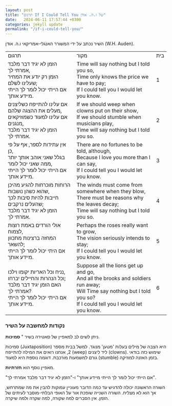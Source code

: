 ```yaml
---
layout: post
title: "תרגום If I Could Tell You של ו.ה. אודן"
date:   2024-06-11 17:57:44 +0300
categories: jekyll update
permalink: "/if-i-could-tell-you/"
---
```


<p>השיר נכתב על ידי המשורר האנגלי-אמריקאי ו.ה. אודן <bdo lang="" dir="ltr">(W.H. Auden)</bdo>.</p>

<div class="table-responsive">
<table class="table text-center table-dark">
  <tbody>
    <tr>
      <td>תרגום</td>
      <td>מקור</td>
      <td>בית</td>
    </tr>
    <tr>
      <td>הזמן לא יגיד דבר מלבד אמרתי לך,<br>הזמן רק יודע את המחיר שעלינו לשלם;<br>אם הייתי יכול לומר לך הייתי מיידע אותך.</td>
      <td><bdo lang="" dir="ltr">Time will say nothing but I told you so,<br>Time only knows the price we have to pay;<br>If I could tell you I would let you know.</bdo></td>
      <td>1</td>
    </tr>
    <tr>
      <td>אם עלינו להתייפח כשליצנים מעלים את ההצגה שלהם,<br>אם עלינו למעוד כשמוזיקאים מנגנים,<br>הזמן לא יגיד דבר מלבד אמרתי לך.</td>
      <td><bdo lang="" dir="ltr">If we should weep when clowns put on their show,<br>If we should stumble when musicians play,<br>Time will say nothing but I told you so.</bdo></td>
      <td>2</td>
    </tr>
    <tr>
      <td>אין עתידות לספר, אף על פי כן,<br>בגלל שאני אוהב אותך יותר ממה שאני יכול לומר,<br>אם הייתי יכול לומר לך הייתי מיידע אותך.</td>
      <td><bdo lang="" dir="ltr">There are no fortunes to be told, although,<br>Because I love you more than I can say,<br>If I could tell you I would let you know.</bdo></td>
      <td>3</td>
    </tr>
    <tr>
      <td>הרוחות מוכרחות להגיע מהיכן שהוא כשהן נושבות,<br>חייבות להיות סיבות לכך שהעלים נרקבים;<br>הזמן לא יגיד דבר מלבד אמרתי לך.</td>
      <td><bdo lang="" dir="ltr">The winds must come from somewhere when they blow,<br>There must be reasons why the leaves decay;<br>Time will say nothing but I told you so.</bdo></td>
      <td>4</td>
    </tr>
    <tr>
      <td>אולי הורדים באמת רוצות לצמוח,<br>המחזה ברצינות מתכוון להשאר;<br>אם היתי יכול לומר לך הייתי מיידע אותך.</td>
      <td><bdo lang="" dir="ltr">Perhaps the roses really want to grow,<br>The vision seriously intends to stay;<br>If I could tell you I would let you know.</bdo></td>
      <td>5</td>
    </tr>
    <tr>
      <td>נניח וכל האריות יקומו וילכו,<br>וכל הנהרות והחיילים יברחו;<br>האם הזמן יגיד דבר מלבד אמרתי לך?<br>אם הייתי יכול לומר לך הייתי מיידע אותך.</td>
      <td><bdo lang="" dir="ltr">Suppose all the lions get up and go,<br>And all the brooks and soldiers run away;<br>Will Time say nothing but I told you so?<br>If I could tell you I would let you know.</bdo></td>
      <td>6</td>
    </tr>
  </tbody>
</table>
</div>

<h3>נקודות למחשבה על השיר</h3>

<p>ניתן לשים לב למאפיין של סאטירה בשיר " <strong>סמיכות</strong>.</p>

<p>סמיכות (Juxtaposition) היא הצבה של מילים בעלות 'מטען' מנוגד. למשל בבית מספר 2, אנחנו רואים את המילה להתייפח (weep) ליד ליצנים (clowns). שימוש כזה בודאי גורם למשמעות מורכבת. דוגמה נוספת היא למעוד (stumble) בזמן האזנה למוזיקה.</p>

<p>מאפיין נוסף הוא <strong>חזרתיות</strong>.</p>

<p>"אם הייתי יכול לומר לך הייתי מיידע אותך" ו-"הזמן לא יגיד דבר מלבד אמרתי לך".</p>

<p>השורה הראשונה יכולה להדגיש עד כמה הדובר מעוניין עמוקות להבין את מה שמתרחש, אך הוא לא מצליח. השורה השנייה שופכת אור על האופי הבלתי-מוסבר לעיתים של הזמן. אין הסברים למה שקורה, למה שקרה ולמה שיקרה.</p>
